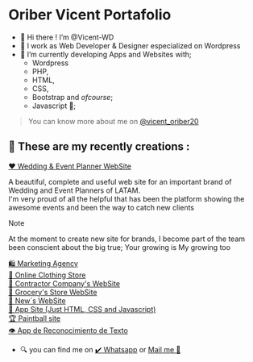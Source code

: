 # Oriber Vicent Portafolio

- 👋 Hi there !  I’m @Vicent-WD
- 🌃 I work as Web Developer & Designer especialized on Wordpress
- 🌱 I’m currently developing Apps and Websites with;
  - Wordpress 
  - PHP,
  - HTML,
  - CSS,
  - Bootstrap and _ofcourse_;
  - Javascript 🤩;
 
>You can know more about me on [@vicent_oriber20](https://www.instagram.com/vicent_oriber20/) 

## 🦾 These are my recently creations :
  

<a href="https://personalplus.com.ve" target="_blank" >❤️ Wedding & Event Planner WebSite</a>

A beautiful, complete and useful web site for an important brand of Wedding and Event Planners of LATAM. <br>
I'm very proud of all the helpful that has been the platform showing the awesome events and been the way to catch new clients <br>

> [!NOTE]
> At the moment to create new site for brands, I become part of the team been conscient about the big true;
> Your growing is My growing too 
     
<a href="https://vicent-wd.github.io/Agencia.github.io/" target="_blank">    🛍️ Marketing Agency</a> <br>
<a href="https://vicent-wd.github.io/TiendaDeRopa.github.io/" target="_blank" >    🧥 Online Clothing Store</a> <br>
<a href="https://vicent-wd.github.io/thehugecompany.github.io/" target="_blank" >    🚧 Contractor Company's WebSite</a> <br>
<a href="https://vicent-wd.github.io/summermarket.github.io/" target="_blank" >    🥑 Grocery's Store WebSite</a> <br>
<a href="https://vicent-wd.github.io/rush.github.io/" target="_blank" >    📰 New´s WebSite</a> <br>
<a href="https://vicent-wd.github.io/QuickLandingPage.github.io/" target="_blank" >    📲 App Site (Just HTML, CSS and Javascript)</a> <br>
<a href="https://vicent-wd.github.io/paintball.github.io/" target="_blank" >    🏆 Paintball site </a> <br>
<a href="https://vicent-wd.github.io/ocr.github.io/" target="_blank" >    👁️ App de Reconocimiento de Texto  </a> <br>


    
  
- 🔍 you can find me on
   	<a href="https://wa.me/+584147894210" target="_blank">✔️ Whatsapp</a> or <a href="mailto:olivervicent.wd@gmail.com" target="_blank">Mail me 📩</a>   
